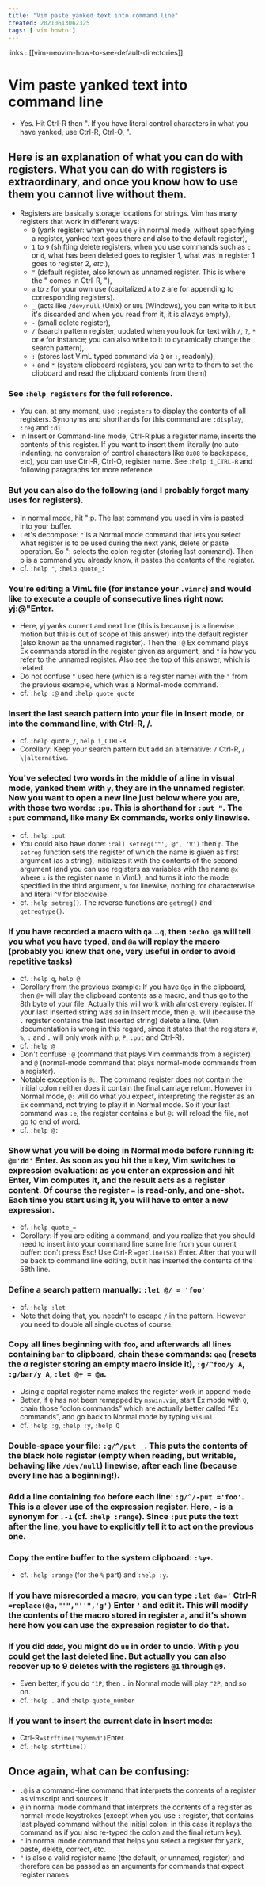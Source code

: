```yaml
---
title: "Vim paste yanked text into command line"
created: 20210613062325
tags: [ vim howto ]
---
```


links
: [[vim-neovim-how-to-see-default-directories]]

# Vim paste yanked text into command line

- Yes. Hit Ctrl-R then ". If you have literal control characters in what you have yanked, use Ctrl-R, Ctrl-O, ".

## Here is an explanation of what you can do with registers. What you can do with registers is extraordinary, and once you know how to use them you cannot live without them.

- Registers are basically storage locations for strings. Vim has many registers that work in different ways:
    - `0` (yank register: when you use `y` in normal mode, without specifying a register, yanked text goes there and also to the default register),
    - `1` to `9` (shifting delete registers, when you use commands such as `c` or `d`, what has been deleted goes to register 1, what was in register 1 goes to register 2, *etc.*),
    - `"` (default register, also known as unnamed register. This is where the " comes in Ctrl-R, "),
    - `a` to `z` for your own use (capitalized `A` to `Z` are for appending to corresponding registers).
    - `_` (acts like `/dev/null` (Unix) or `NUL` (Windows), you can write to it but it's discarded and when you read from it, it is always empty),
    - `-` (small delete register),
    - `/` (search pattern register, updated when you look for text with `/`, `?`, `*` or `#` for instance; you can also write to it to dynamically change the search pattern),
    - `:` (stores last VimL typed command via `Q` or `:`, readonly),
    - `+` and `*` (system clipboard registers, you can write to them to set the clipboard and read the clipboard contents from them)

### See `:help registers` for the full reference.

- You can, at any moment, use `:registers` to display the contents of all registers. Synonyms and shorthands for this command are `:display`, `:reg` and `:di`.
- In Insert or Command-line mode, Ctrl-R plus a register name, inserts the contents of this register. If you want to insert them literally (no auto-indenting, no conversion of control characters like `0x08` to backspace, etc), you can use Ctrl-R, Ctrl-O, register name. See `:help i_CTRL-R` and following paragraphs for more reference.

### But you can also do the following (and I probably forgot many uses for registers).

- In normal mode, hit ":p. The last command you used in vim is pasted into your buffer.
- Let's decompose: `"` is a Normal mode command that lets you select what register is to be used during the next yank, delete or paste operation. So ": selects the colon register (storing last command). Then p is a command you already know, it pastes the contents of the register.
- cf. `:help "`, `:help quote_:`

### You're editing a VimL file (for instance your `.vimrc`) and would like to execute a couple of consecutive lines right now: yj:@"Enter.
 - Here, yj yanks current and next line (this is because j is a linewise motion but this is out of scope of this answer) into the default register (also known as the unnamed register). Then the `:@` Ex command plays Ex commands stored in the register given as argument, and `"` is how you refer to the unnamed register. Also see the top of this answer, which is related.
- Do not confuse `"` used here (which is a register name) with the `"` from the previous example, which was a Normal-mode command.
- cf. `:help :@` and `:help quote_quote`

### Insert the last search pattern into your file in Insert mode, or into the command line, with Ctrl-R, /.

- cf. `:help quote_/`, `help i_CTRL-R`
- Corollary: Keep your search pattern but add an alternative: `/` Ctrl-R, / `\|alternative`.

### You've selected two words in the middle of a line in visual mode, yanked them with `y`, they are in the unnamed register. Now you want to open a new line just below where you are, with those two words: `:pu`. This is shorthand for `:put "`. The `:put` command, like many Ex commands, works only linewise.

- cf. `:help :put`
- You could also have done: `:call setreg('"', @", 'V')` then `p`. The `setreg` function sets the register of which the name is given as first argument (as a string), initializes it with the contents of the second argument (and you can use registers as variables with the name `@x` where `x` is the register name in VimL), and turns it into the mode specified in the third argument, `V` for linewise, nothing for characterwise and literal `^V` for blockwise.
- cf. `:help setreg()`. The reverse functions are `getreg()` and `getregtype()`.

### If you have recorded a macro with `qa`...`q`, then `:echo @a` will tell you what you have typed, and `@a` will replay the macro (probably you knew that one, very useful in order to avoid repetitive tasks)

- cf. `:help q`, `help @`
- Corollary from the previous example: If you have `8go` in the clipboard, then `@+` will play the clipboard contents as a macro, and thus go to the 8th byte of your file. Actually this will work with almost every register. If your last inserted string was `dd` in Insert mode, then `@.` will (because the `.` register contains the last inserted string) delete a line. (Vim documentation is wrong in this regard, since it states that the registers `#`, `%`, `:` and `.` will only work with `p`, `P`, `:put` and Ctrl-R).  
- cf. `:help @`  
- Don't confuse `:@` (command that plays Vim commands from a register) and `@` (normal-mode command that plays normal-mode commands from a register).  
- Notable exception is `@:`. The command register does not contain the initial colon neither does it contain the final carriage return. However in Normal mode, `@:` will do what you expect, interpreting the register as an Ex command, not trying to play it in Normal mode. So if your last command was `:e`, the register contains `e` but `@:` will reload the file, not go to end of word.  
- cf. `:help @:`

### Show what you will be doing in Normal mode before running it: `@='dd'` Enter. As soon as you hit the `=` key, Vim switches to expression evaluation: as you enter an expression and hit Enter, Vim computes it, and the result acts as a register content. Of course the register `=` is read-only, and one-shot. Each time you start using it, you will have to enter a new expression.

- cf. `:help quote_=`  
- Corollary: If you are editing a command, and you realize that you should need to insert into your command line some line from your current buffer: don't press Esc! Use Ctrl-R `=getline(58)` Enter. After that you will be back to command line editing, but it has inserted the contents of the 58th line.

### Define a search pattern manually: `:let @/ = 'foo'`

- cf. `:help :let`  
- Note that doing that, you needn't to escape `/` in the pattern. However you need to double all single quotes of course.

### Copy all lines beginning with `foo`, and afterwards all lines containing `bar` to clipboard, chain these commands: `qaq` (resets the *a* register storing an empty macro inside it), `:g/^foo/y A`, `:g/bar/y A`, `:let @+ = @a`.

- Using a capital register name makes the register work in append mode  
- Better, if `Q` has not been remapped by `mswin.vim`, start Ex mode with `Q`, chain those “colon commands” which are actually better called “Ex commands”, and go back to Normal mode by typing `visual`.  
- cf. `:help :g`, `:help :y`, `:help Q`

### Double-space your file: `:g/^/put _`. This puts the contents of the black hole register (empty when reading, but writable, behaving like `/dev/null`) linewise, after each line (because every line has a beginning!).

### Add a line containing `foo` before each line: `:g/^/-put ='foo'`. This is a clever use of the expression register. Here, `-` is a synonym for `.-1` (cf. `:help :range`). Since `:put` puts the text after the line, you have to explicitly tell it to act on the previous one.

### Copy the entire buffer to the system clipboard: `:%y+`.

- cf. `:help :range` (for the `%` part) and `:help :y`.

### If you have misrecorded a macro, you can type `:let @a='` Ctrl-R `=replace(@a,"'","''",'g')` Enter `'` and edit it. This will modify the contents of the macro stored in register `a`, and it's shown here how you can use the expression register to do that.

### If you did `dddd`, you might do `uu` in order to undo. With `p` you could get the last deleted line. But actually you can also recover up to 9 deletes with the registers `@1` through `@9`.

- Even better, if you do `"1P`, then `.` in Normal mode will play `"2P`, and so on.
- cf. `:help .` and `:help quote_number`

### If you want to insert the current date in Insert mode:

- Ctrl-R`=strftime('%y%m%d')`Enter.  
- cf. `:help strftime()`

## Once again, what can be confusing:

- `:@` is a command-line command that interprets the contents of a register as vimscript and sources it
- `@` in normal mode command that interprets the contents of a register as normal-mode keystrokes (except when you use `:` register, that contains last played command without the initial colon: in this case it replays the command as if you also re-typed the colon and the final return key).
- `"` in normal mode command that helps you select a register for yank, paste, delete, correct, etc.
- `"` is also a valid register name (the default, or unnamed, register) and therefore can be passed as an arguments for commands that expect register names
